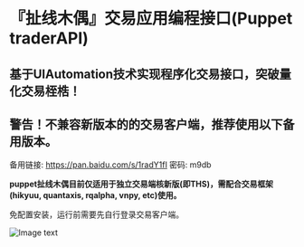 『扯线木偶』交易应用编程接口(Puppet traderAPI)
==

基于UIAutomation技术实现程序化交易接口，突破量化交易桎梏！
--
警告！不兼容新版本的的交易客户端，推荐使用以下备用版本。
--
备用链接: https://pan.baidu.com/s/1radY1fI 密码: m9db

**puppet扯线木偶目前仅适用于独立交易端核新版(即THS)，需配合交易框架(hikyuu, quantaxis, rqalpha, vnpy, etc)使用。**

免配置安装，运行前需要先自行登录交易客户端。

![Image text](https://github.com/Raytone-D/puppet/blob/master/archives/run_puppet.JPG)
